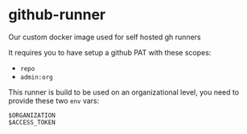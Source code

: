 # github-runner
Our custom docker image used for self hosted gh runners

It requires you to have setup a github PAT with these scopes:
* `repo`
* `admin:org`

This runner is build to be used on an organizational level, you need to provide these two `env` vars:

```
$ORGANIZATION
$ACCESS_TOKEN
```